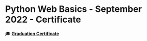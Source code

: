 # Python Web Basics - September 2022 - Certificate
🎓 <a style="text-align:center;" href="https://user-images.githubusercontent.com/113101261/215336080-84ac1929-e94b-4cc1-bbcc-3d8423ba7068.jpeg">**Graduation Certificate**</a>


